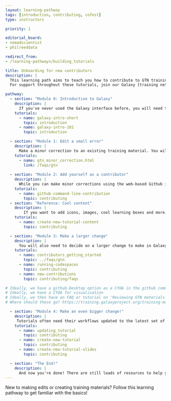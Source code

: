 ```yaml
---
layout: learning-pathway
tags: [introduction, contributing, cofest]
type: instructors

priority: 1

editorial_board:
- nomadscientist
- philreeddata

redirect_from:
- /learning-pathways/building_tutorials

title: Onboarding for new contributors
description: |
  This learning path aims to teach you how to contribute to GTN training materials. From editing typos to rendering test GTN sites, you will progress from being a user to a contributor.
  For support throughout these tutorials, join our Galaxy [training network on Matrix](https://matrix.to/#/#Galaxy-Training-Network_Lobby:gitter.im) to ask questions!

pathway:
  - section: "Module 0: Introduction to Galaxy"
    description: |
      If you've never used the Galaxy interface before, you will need to take our introductory tutorial first. Here, you will get a first look at the Galaxy platform for data analysis. You only need the short introduction to enable minor contributions, but for larger contributions, you can gain more familiarity through doing both tutorials.
    tutorials:
      - name: galaxy-intro-short
        topic: introduction
      - name: galaxy-intro-101
        topic: introduction

  - section: "Module 1: Edit a small error"
    description: |
      Make a minor correction to an existing training material. You will edit one page using GitHub, so find a typo and get ready!
    tutorials:
      - name: gtn_minor_correction.html
        link: /faqs/gtn
        
  - section: "Module 2: Add yourself as a contributor"
    description: |
      While you can make minor corrections using the web-based Github interface, for larger changes (and, indeed, for building new materials altogether), you will need to work more extensively with Github. When you make larger changes, you should be acknowledged for your work - we will therefore use this Github training to also add yourself to our contributors list, so that we can acknowledge you going forward!
    tutorials:
      - name: github-command-line-contribution
        topic: contributing
  - section: "Reference: Cool content"
    description: |
        If you want to add icons, images, cool learning boxes and more, you will need to use this next resource. Treat it as the Wikipedia of building training material - it's not meant to be a tutorial, but rather a resource to look up or scan through for ideas.
    tutorials:
      - name: create-new-tutorial-content
        topic: contributing

  - section: "Module 3: Make a larger change"
    description: |
      You will also need to decide on a larger change to make in Galaxy! You may already have ideas on what to fix; you can reference our FAQ for ideas on what to change; or contact a [Community of Practice](https://galaxyproject.org/community/sig/) to see if they have anything that needs doing. We will show you how to visualise those changes, and see how what you do will impact the materials. We do this via Codespaces. Finally, we show you had to add yourself as an editor, to acknowledge your contribution!
    tutorials:
      - name: contributors_getting_started
        topic: ../faqs/gtn
      - name: running-codespaces
        topic: contributing
      - name: new-contributions
        topic: contributing/faqs

# Ideally, we have a github-Desktop option as a CYOA in the github command line contribution
# Ideally, we have a CYOA for visualisation
# Ideally, we then have an FAQ or tutorial on 'Reviewing GTN materials' here as the next Module.
# Where should these go? https://training.galaxyproject.org/training-material/topics/dev/faqs/contributing.html & https://training.galaxyproject.org/training-material/faqs/gtn/contributors_git_advanced.html?

  - section: "Module 4: Make an even bigger change!"
    description: |
     Tutorials often need their workflows updated to the latest set of tools. Or, you might find that you want to want to build something entirely new! Pick the tutorial that is right for you!
    tutorials:
      - name: updating_tutorial
        topic: contributing
      - name: create-new-tutorial
        topic: contributing
      - name: create-new-tutorial-slides
        topic: contributing

  - section: "The End!"
    description: |
      And now you're done! There are still loads of resources to help you improve your training [conceptually](../learning-pathways/train-the-trainers.html) or [structurally](../topics/contributing/).
---
```


New to making edits or creating training materials? Follow this learning pathway to get familiar with the basics!
